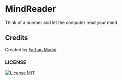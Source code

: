 # MindReader
Think of a number and let the computer read your mind

## Credits
Created by [Farhan Madni](https://github.com/MFM-347)

### LICENSE
[![License MIT](https://img.shields.io/badge/License-MIT-green.svg)](https://opensource.org/licenses/MIT)
